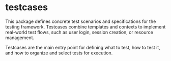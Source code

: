 # testcases

This package defines concrete test scenarios and specifications for the testing framework. Testcases combine templates and contexts to implement real-world test flows, such as user login, session creation, or resource management.

Testcases are the main entry point for defining what to test, how to test it, and how to organize and select tests for execution.
